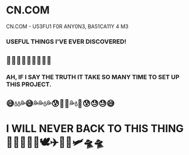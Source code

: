 # CN.COM
CN.COM - U53FU1 F0R ANY0N3, BA51CA11Y 4 M3

### USEFUL THINGS I'VE EVER DISCOVERED!
## 🤪😎😍😁😄😏😃😊🥰

### AH, IF I SAY THE TRUTH IT TAKE SO MANY TIME TO SET UP THIS PROJECT.
## 😅💧💧💦😅💦💦💧💦😰🥵🤬💦💧🤬😰😓😓😅

# I WILL NEVER BACK TO THIS THING 🏃🏃🏃🏃🏃🕊✈🛫🛬🛩🛸🛸

